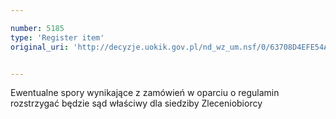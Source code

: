 ```yaml
---

number: 5185
type: 'Register item'
original_uri: 'http://decyzje.uokik.gov.pl/nd_wz_um.nsf/0/63708D4EFE54A172C1257BC5003D607E?OpenDocument'


---
```


Ewentualne spory wynikające z zamówień w oparciu o regulamin rozstrzygać będzie sąd właściwy dla siedziby Zleceniobiorcy

